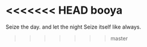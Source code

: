 <<<<<<< HEAD
booya
=======
Seize the day.
and let the night Seize itself
like always.
>>>>>>> master
